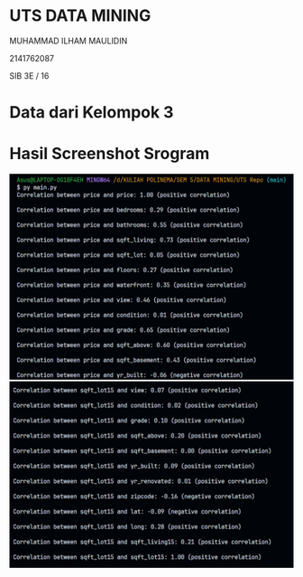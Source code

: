 # UTS DATA MINING

MUHAMMAD ILHAM MAULIDIN

2141762087

SIB 3E / 16

# Data dari Kelompok 3

# Hasil Screenshot Srogram

![hasil screenshot gambar 1](assets/images/hasil1.jpeg)
![hasil screenshot gambar 2](assets/images/hasil2.jpeg)
